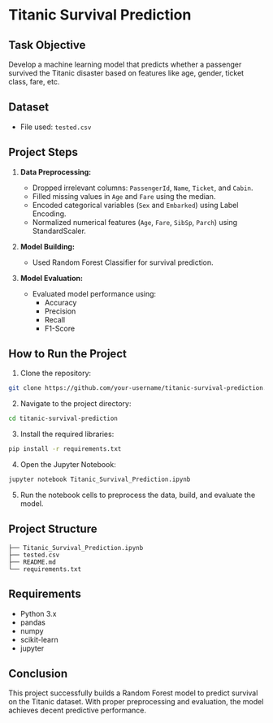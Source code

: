 # Titanic Survival Prediction

## Task Objective

Develop a machine learning model that predicts whether a passenger survived the Titanic disaster based on features like age, gender, ticket class, fare, etc.

## Dataset

- File used: `tested.csv`

## Project Steps

1. **Data Preprocessing:**

   - Dropped irrelevant columns: `PassengerId`, `Name`, `Ticket`, and `Cabin`.
   - Filled missing values in `Age` and `Fare` using the median.
   - Encoded categorical variables (`Sex` and `Embarked`) using Label Encoding.
   - Normalized numerical features (`Age`, `Fare`, `SibSp`, `Parch`) using StandardScaler.

2. **Model Building:**

   - Used Random Forest Classifier for survival prediction.

3. **Model Evaluation:**

   - Evaluated model performance using:
     - Accuracy
     - Precision
     - Recall
     - F1-Score

## How to Run the Project

1. Clone the repository:

```bash
git clone https://github.com/your-username/titanic-survival-prediction.git
```

2. Navigate to the project directory:

```bash
cd titanic-survival-prediction
```

3. Install the required libraries:

```bash
pip install -r requirements.txt
```

4. Open the Jupyter Notebook:

```bash
jupyter notebook Titanic_Survival_Prediction.ipynb
```

5. Run the notebook cells to preprocess the data, build, and evaluate the model.

## Project Structure

```
├── Titanic_Survival_Prediction.ipynb
├── tested.csv
├── README.md
└── requirements.txt
```

## Requirements

- Python 3.x
- pandas
- numpy
- scikit-learn
- jupyter

## Conclusion

This project successfully builds a Random Forest model to predict survival on the Titanic dataset. With proper preprocessing and evaluation, the model achieves decent predictive performance.

